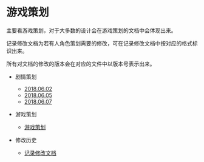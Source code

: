 # 游戏策划

主要看游戏策划，对于大多数的设计会在游戏策划的文档中会体现出来。

记录修改文档为若有人角色策划需要的修改，可在记录修改文档中按对应的格式标识出来。

所有对文档的修改的版本会在对应的文件中以版本号表示出来。

- 剧情策划
    - [2018.06.02](2018.06.02-剧情策划(rough).md)
    - [2018.06.05](2018.06.05-剧情策划.md)
    - [2018.06.07](2018.06.07-剧情策划.md)

- 游戏策划
    - [游戏策划](游戏策划.md)

- 修改历史
    - [记录修改文档](记录修改文档.md)